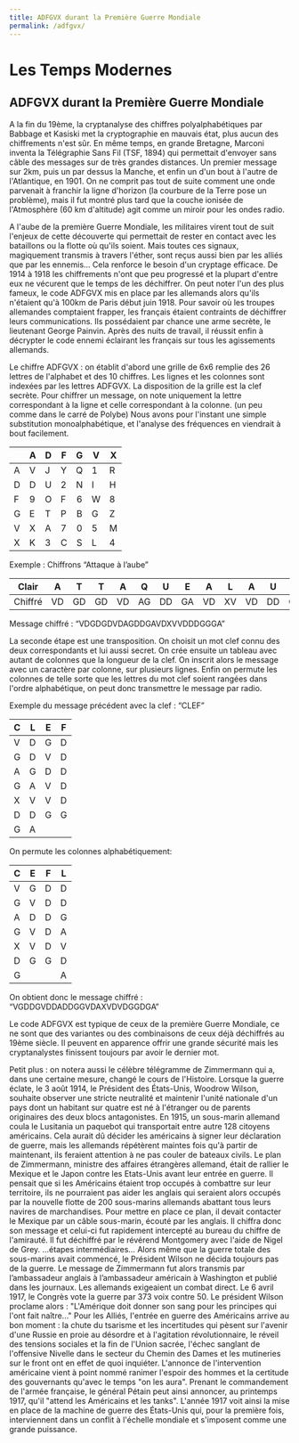 ```yaml
---
title: ADFGVX durant la Première Guerre Mondiale
permalink: /adfgvx/
---
```


# Les Temps Modernes

## ADFGVX durant la Première Guerre Mondiale

A la fin du 19ème, la cryptanalyse des chiffres polyalphabétiques par Babbage et Kasiski met la cryptographie en mauvais état, plus aucun des chiffrements n'est sûr.
En même temps, en grande Bretagne, Marconi inventa la Télégraphie Sans Fil (TSF, 1894) qui permettait d'envoyer sans câble des messages sur de très grandes distances. Un premier message sur 2km, puis un par dessus la Manche, et enfin un d'un bout à l'autre de l'Atlantique, en 1901. On ne comprit pas tout de suite comment une onde parvenait à franchir la ligne d'horizon (la courbure de la Terre pose un problème), mais il fut montré plus tard que la couche ionisée de l'Atmosphère (60 km d'altitude) agit comme un miroir pour les ondes radio.

A l'aube de la première Guerre Mondiale, les militaires virent tout de suit l'enjeux de cette découverte qui permettait de rester en contact avec les bataillons ou la flotte où qu'ils soient. Mais toutes ces signaux, magiquement transmis à travers l'éther, sont reçus aussi bien par les alliés que par les ennemis… Cela renforce le besoin d'un cryptage efficace.
De 1914 à 1918 les chiffrements n'ont que peu progressé et la plupart d'entre eux ne vécurent que le temps de les déchiffrer. On peut noter l'un des plus fameux, le code ADFGVX mis en place par les allemands alors qu'ils n'étaient qu'à 100km de Paris début juin 1918. Pour savoir où les troupes allemandes comptaient frapper, les français étaient contraints de déchiffrer leurs communications. Ils possédaient par chance une arme secrète, le lieutenant George Painvin. Après des nuits de travail, il réussit enfin à décrypter le code ennemi éclairant les français sur tous les agissements allemands.

Le chiffre ADFGVX : on établit d'abord une grille de 6x6 remplie des 26 lettres de l'alphabet et des 10 chiffres. Les lignes et les colonnes sont indexées par les lettres ADFGVX. La disposition de la grille est la clef secrète. Pour chiffrer un message, on note uniquement la lettre correspondant à la ligne et celle correspondant à la colonne. (un peu comme dans le carré de Polybe) Nous avons pour l'instant une simple substitution monoalphabétique, et l'analyse des fréquences en viendrait à bout facilement.

|   | A | D | F | G | V | X |
|---|---|---|---|:-:|---|---|
| A | V | J | Y | Q | 1 | R |
| D | D | U | 2 | N | I | H |
| F | 9 | O | F | 6 | W | 8 |
| G | E | T | P | B | G | Z |
| V | X | A | 7 | 0 | 5 | M |
| X | K | 3 | C | S | L | 4 |

Exemple : Chiffrons “Attaque à l’aube”

| Clair   | A  | T  | T  |  A | Q  | U  | E  | A  | L  | A  | U  | B  | E  |
|---------|----|----|----|:--:|----|----|----|----|----|----|----|----|----|
| Chiffré | VD | GD | GD | VD | AG | DD | GA | VD | XV | VD | DD | GG | GA |

Message chiffré : “VDGDGDVDAGDDGAVDXVVDDDGGGA”

La seconde étape est une transposition. On choisit un mot clef connu des deux correspondants et lui aussi secret.  On crée ensuite un tableau avec autant de colonnes que la longueur de la clef. On inscrit alors le message avec un caractère par colonne, sur plusieurs lignes. Enfin on permute les colonnes de telle sorte que les lettres du mot clef soient rangées dans l'ordre alphabétique, on peut donc transmettre le message par radio.

Exemple du message précédent avec la clef : “CLEF”


| C | L | E | F |
|---|---|---|---|
| V | D | G | D |
| G | D | V | D |
| A | G | D | D |
| G | A | V | D |
| X | V | V | D |
| D | D | G | G |
| G | A |   |   |

On permute les colonnes alphabétiquement: 

| C | E | F | L |
|---|---|---|---|
| V | G | D | D |
| G | V | D | D |
| A | D | D | G |
| G | V | D | A |
| X | V | D | V |
| D | G | G | D |
| G |   |   | A |


On obtient donc le message chiffré : “VGDDGVDDADDGGVDAXVDVDGGDGA”

Le code ADFGVX est typique de ceux de la première Guerre Mondiale, ce ne sont que des variantes ou des combinaisons de ceux déjà déchiffrés au 19ème siècle. Il peuvent en apparence offrir une grande sécurité mais les cryptanalystes finissent toujours par avoir le dernier mot.

Petit plus : on notera aussi le célèbre télégramme de Zimmermann qui a, dans une certaine mesure, changé le cours de l'Histoire. Lorsque la guerre éclate, le 3 août 1914, le Président des États-Unis, Woodrow Wilson, souhaite observer une stricte neutralité et maintenir l'unité nationale d'un pays dont un habitant sur quatre est né à l'étranger ou de parents originaires des deux blocs antagonistes. En 1915, un sous-marin allemand coula le Lusitania un paquebot qui transportait entre autre 128 citoyens américains. Cela aurait dû décider les américains à signer leur déclaration de guerre, mais les allemands répétèrent maintes fois qu'à partir de maintenant, ils feraient attention à ne pas couler de bateaux civils.
  Le plan de Zimmermann, ministre des affaires étrangères allemand, était de rallier le Mexique et le Japon contre les Etats-Unis avant leur entrée en guerre. Il pensait que si les Américains étaient trop occupés à combattre sur leur territoire, ils ne pourraient pas aider les anglais qui seraient alors occupés par la nouvelle flotte de 200 sous-marins allemands abattant tous leurs navires de marchandises. Pour mettre en place ce plan, il devait contacter le Mexique par un câble sous-marin, écouté par les anglais. Il chiffra donc son message et celui-ci fut rapidement intercepté au bureau du chiffre de l'amirauté. Il fut déchiffré par le révérend Montgomery avec l'aide de Nigel de Grey. ...étapes intermédiaires…
Alors même que la guerre totale des sous-marins avait commencé, le Président Wilson ne décida toujours pas de la guerre. Le message de Zimmermann fut alors transmis par l’ambassadeur anglais à l’ambassadeur américain à Washington et publié dans les journaux. Les allemands exigeaient un combat direct. Le 6 avril 1917, le Congrès vote la guerre par 373 voix contre 50. Le président Wilson proclame alors : "L'Amérique doit donner son sang pour les principes qui l'ont fait naître..."
Pour les Alliés, I'entrée en guerre des Américains arrive au bon moment : la chute du tsarisme et les incertitudes qui pèsent sur l'avenir d'une Russie en proie au désordre et à l'agitation révolutionnaire, le réveil des tensions sociales et la fin de l'Union sacrée, l'échec sanglant de l'offensive Nivelle dans le secteur du Chemin des Dames et les mutineries sur le front ont en effet de quoi inquiéter. L'annonce de l'intervention américaine vient à point nommé ranimer l'espoir des hommes et la certitude des gouvernants qu'avec le temps "on les aura". Prenant le commandement de l'armée française, le général Pétain peut ainsi annoncer, au printemps 1917, qu'il "attend les Américains et les tanks". L'année 1917 voit ainsi la mise en place de la machine de guerre des États-Unis qui, pour la première fois, interviennent dans un conflit à l'échelle mondiale et s'imposent comme une grande puissance.

